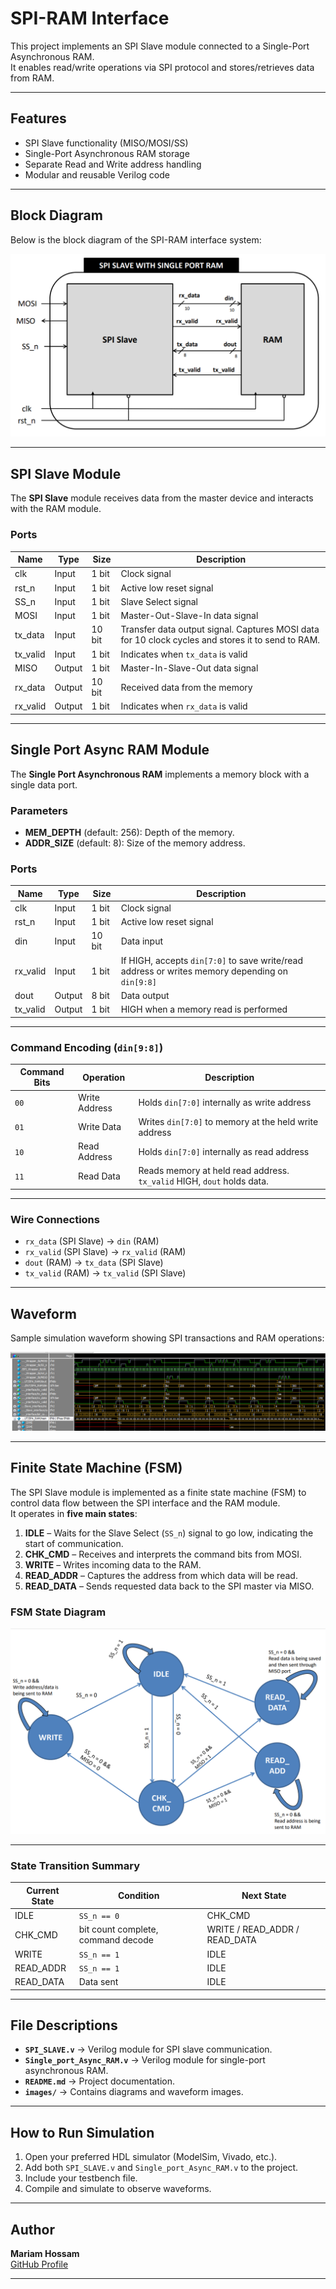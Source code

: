 # SPI-RAM Interface

This project implements an SPI Slave module connected to a Single-Port Asynchronous RAM.  
It enables read/write operations via SPI protocol and stores/retrieves data from RAM.

---

## Features
- SPI Slave functionality (MISO/MOSI/SS)
- Single-Port Asynchronous RAM storage
- Separate Read and Write address handling
- Modular and reusable Verilog code

---

## Block Diagram
Below is the block diagram of the SPI-RAM interface system:

![Block Diagram](images/SPI-RAM_blockDiagram.png)

---

## SPI Slave Module

The **SPI Slave** module receives data from the master device and interacts with the RAM module.

### Ports

| Name     | Type   | Size   | Description |
|----------|--------|--------|-------------|
| clk      | Input  | 1 bit  | Clock signal |
| rst_n    | Input  | 1 bit  | Active low reset signal |
| SS_n     | Input  | 1 bit  | Slave Select signal |
| MOSI     | Input  | 1 bit  | Master-Out-Slave-In data signal |
| tx_data  | Input  | 10 bit | Transfer data output signal. Captures MOSI data for 10 clock cycles and stores it to send to RAM. |
| tx_valid | Input  | 1 bit  | Indicates when `tx_data` is valid |
| MISO     | Output | 1 bit  | Master-In-Slave-Out data signal |
| rx_data  | Output | 10 bit | Received data from the memory |
| rx_valid | Output | 1 bit  | Indicates when `rx_data` is valid |

---

## Single Port Async RAM Module

The **Single Port Asynchronous RAM** implements a memory block with a single data port.

### Parameters
- **MEM_DEPTH** (default: 256): Depth of the memory.
- **ADDR_SIZE** (default: 8): Size of the memory address.

### Ports

| Name     | Type   | Size   | Description |
|----------|--------|--------|-------------|
| clk      | Input  | 1 bit  | Clock signal |
| rst_n    | Input  | 1 bit  | Active low reset signal |
| din      | Input  | 10 bit | Data input |
| rx_valid | Input  | 1 bit  | If HIGH, accepts `din[7:0]` to save write/read address or writes memory depending on `din[9:8]` |
| dout     | Output | 8 bit  | Data output |
| tx_valid | Output | 1 bit  | HIGH when a memory read is performed |

---

### Command Encoding (`din[9:8]`)
| Command Bits | Operation | Description |
|--------------|-----------|-------------|
| `00` | Write Address | Holds `din[7:0]` internally as write address |
| `01` | Write Data | Writes `din[7:0]` to memory at the held write address |
| `10` | Read Address | Holds `din[7:0]` internally as read address |
| `11` | Read Data | Reads memory at held read address. `tx_valid` HIGH, `dout` holds data. |

---

### Wire Connections
- `rx_data` (SPI Slave) → `din` (RAM)
- `rx_valid` (SPI Slave) → `rx_valid` (RAM)
- `dout` (RAM) → `tx_data` (SPI Slave)
- `tx_valid` (RAM) → `tx_valid` (SPI Slave)

---

## Waveform
Sample simulation waveform showing SPI transactions and RAM operations:

![Waveform](images/Waveform.png)

---
## Finite State Machine (FSM)

The SPI Slave module is implemented as a finite state machine (FSM) to control data flow between the SPI interface and the RAM module.  
It operates in **five main states**:

1. **IDLE** – Waits for the Slave Select (`SS_n`) signal to go low, indicating the start of communication.
2. **CHK_CMD** – Receives and interprets the command bits from MOSI.
3. **WRITE** – Writes incoming data to the RAM.
4. **READ_ADDR** – Captures the address from which data will be read.
5. **READ_DATA** – Sends requested data back to the SPI master via MISO.

### FSM State Diagram
![FSM Diagram](images/SPI-RAM_FSM.png)

---

### State Transition Summary
| Current State | Condition                          | Next State    |
|---------------|------------------------------------|--------------|
| IDLE          | `SS_n == 0`                        | CHK_CMD      |
| CHK_CMD       | bit count complete, command decode | WRITE / READ_ADDR / READ_DATA |
| WRITE         | `SS_n == 1`                        | IDLE         |
| READ_ADDR     | `SS_n == 1`                        | IDLE         |
| READ_DATA     | Data sent                          | IDLE         |

---

## File Descriptions
- **`SPI_SLAVE.v`** → Verilog module for SPI slave communication.
- **`Single_port_Async_RAM.v`** → Verilog module for single-port asynchronous RAM.
- **`README.md`** → Project documentation.
- **`images/`** → Contains diagrams and waveform images.

---

## How to Run Simulation
1. Open your preferred HDL simulator (ModelSim, Vivado, etc.).
2. Add both `SPI_SLAVE.v` and `Single_port_Async_RAM.v` to the project.
3. Include your testbench file.
4. Compile and simulate to observe waveforms.

---

## Author
**Mariam Hossam**  
[GitHub Profile](https://github.com/Mariam-hossam9)

---
